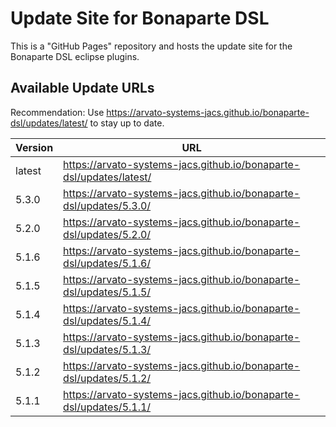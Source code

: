 Update Site for Bonaparte DSL
=============

This is a "GitHub Pages" repository and hosts the update site for the Bonaparte DSL eclipse plugins.

## Available Update URLs

Recommendation: Use https://arvato-systems-jacs.github.io/bonaparte-dsl/updates/latest/ to stay up to date.

| Version | URL |
|---|---|
| latest | https://arvato-systems-jacs.github.io/bonaparte-dsl/updates/latest/ |
| 5.3.0 | https://arvato-systems-jacs.github.io/bonaparte-dsl/updates/5.3.0/ |
| 5.2.0 | https://arvato-systems-jacs.github.io/bonaparte-dsl/updates/5.2.0/ |
| 5.1.6 | https://arvato-systems-jacs.github.io/bonaparte-dsl/updates/5.1.6/ |
| 5.1.5 | https://arvato-systems-jacs.github.io/bonaparte-dsl/updates/5.1.5/ |
| 5.1.4 | https://arvato-systems-jacs.github.io/bonaparte-dsl/updates/5.1.4/ |
| 5.1.3 | https://arvato-systems-jacs.github.io/bonaparte-dsl/updates/5.1.3/ |
| 5.1.2 | https://arvato-systems-jacs.github.io/bonaparte-dsl/updates/5.1.2/ |
| 5.1.1 | https://arvato-systems-jacs.github.io/bonaparte-dsl/updates/5.1.1/ |
